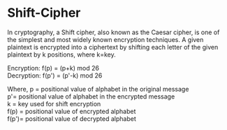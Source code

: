 # Shift-Cipher

In cryptography, a Shift cipher, also known as the Caesar cipher, is one of the simplest and most widely known encryption techniques.
A given plaintext is encrypted into a ciphertext by shifting each letter of the given plaintext by k positions, where k=key.

Encryption: f(p) = (p+k) mod 26  
Decryption: f(p') = (p'-k) mod 26

Where, p = positional value of alphabet in the original message  
p'= positional value of alphabet in the encrypted message  
k = key used for shift encryption  
f(p) = positional value of encrypted alphabet  
f(p')= positional value of decrypted alphabet

